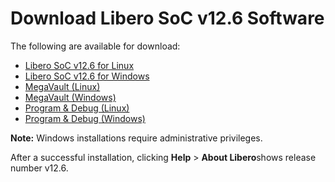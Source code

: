 # Download Libero SoC v12.6 Software

The following are available for download:

-   [Libero SoC v12.6 for Linux](https://soc.microsemi.com/portal/default.aspx?r=3&p=f=LiberoSoC_v12_6_LIN)
-   [Libero SoC v12.6 for Windows](https://soc.microsemi.com/portal/default.aspx?r=3&p=f=LiberoSoC_v12_6_WIN)
-   [MegaVault \(Linux\)](https://soc.microsemi.com/portal/default.aspx?r=3&p=f=LiberoSoC_v12_6_MEGAVAULT_LIN)
-   [MegaVault \(Windows\)](https://soc.microsemi.com/portal/default.aspx?r=3&p=f=LiberoSoC_v12_6_MEGAVAULT_WIN)
-   [Program & Debug \(Linux\)](https://soc.microsemi.com/portal/default.aspx?r=3&p=f=ProgramDebug_v12_6_LIN)
-   [Program & Debug \(Windows\)](https://soc.microsemi.com/portal/default.aspx?r=3&p=f=ProgramDebug_v12_6_WIN)

**Note:** Windows installations require administrative privileges.

After a successful installation, clicking **Help** \> **About Libero**shows release number v12.6.

